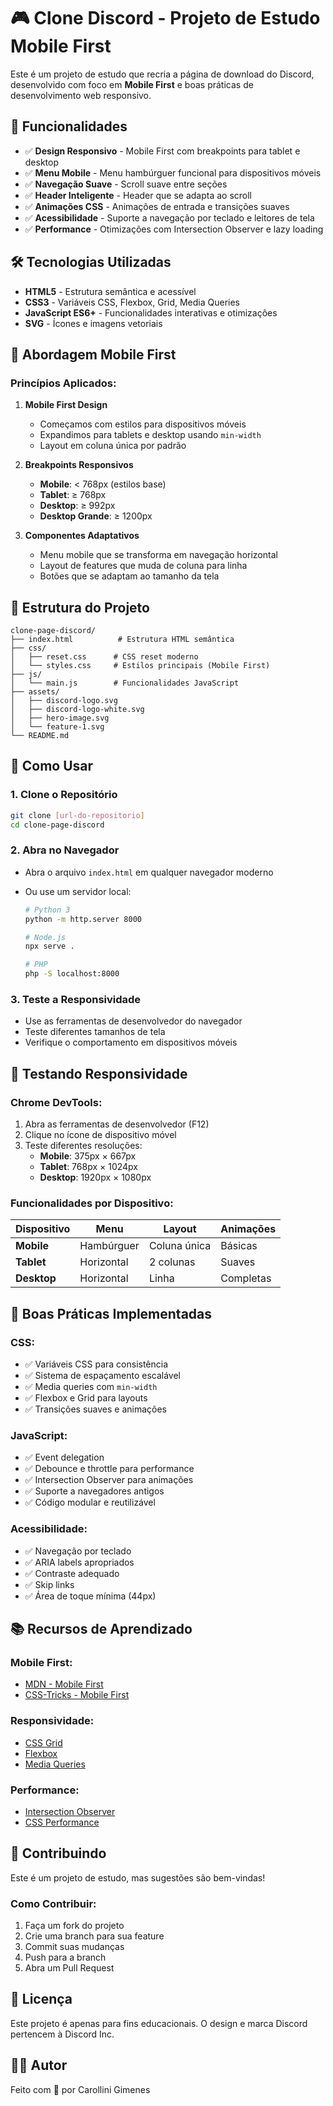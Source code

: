 # 🎮 Clone Discord - Projeto de Estudo Mobile First

Este é um projeto de estudo que recria a página de download do Discord, desenvolvido com foco em **Mobile First** e boas práticas de desenvolvimento web responsivo.

## 🚀 **Funcionalidades**

- ✅ **Design Responsivo** - Mobile First com breakpoints para tablet e desktop
- ✅ **Menu Mobile** - Menu hambúrguer funcional para dispositivos móveis
- ✅ **Navegação Suave** - Scroll suave entre seções
- ✅ **Header Inteligente** - Header que se adapta ao scroll
- ✅ **Animações CSS** - Animações de entrada e transições suaves
- ✅ **Acessibilidade** - Suporte a navegação por teclado e leitores de tela
- ✅ **Performance** - Otimizações com Intersection Observer e lazy loading

## 🛠️ **Tecnologias Utilizadas**

- **HTML5** - Estrutura semântica e acessível
- **CSS3** - Variáveis CSS, Flexbox, Grid, Media Queries
- **JavaScript ES6+** - Funcionalidades interativas e otimizações
- **SVG** - Ícones e imagens vetoriais

## 📱 **Abordagem Mobile First**

### **Princípios Aplicados:**

1. **Mobile First Design**

   - Começamos com estilos para dispositivos móveis
   - Expandimos para tablets e desktop usando `min-width`
   - Layout em coluna única por padrão

2. **Breakpoints Responsivos**

   - **Mobile**: < 768px (estilos base)
   - **Tablet**: ≥ 768px
   - **Desktop**: ≥ 992px
   - **Desktop Grande**: ≥ 1200px

3. **Componentes Adaptativos**
   - Menu mobile que se transforma em navegação horizontal
   - Layout de features que muda de coluna para linha
   - Botões que se adaptam ao tamanho da tela

## 🎨 **Estrutura do Projeto**

```
clone-page-discord/
├── index.html          # Estrutura HTML semântica
├── css/
│   ├── reset.css      # CSS reset moderno
│   └── styles.css     # Estilos principais (Mobile First)
├── js/
│   └── main.js        # Funcionalidades JavaScript
├── assets/
│   ├── discord-logo.svg
│   ├── discord-logo-white.svg
│   ├── hero-image.svg
│   └── feature-1.svg
└── README.md
```

## 🔧 **Como Usar**

### **1. Clone o Repositório**

```bash
git clone [url-do-repositorio]
cd clone-page-discord
```

### **2. Abra no Navegador**

- Abra o arquivo `index.html` em qualquer navegador moderno
- Ou use um servidor local:

  ```bash
  # Python 3
  python -m http.server 8000

  # Node.js
  npx serve .

  # PHP
  php -S localhost:8000
  ```

### **3. Teste a Responsividade**

- Use as ferramentas de desenvolvedor do navegador
- Teste diferentes tamanhos de tela
- Verifique o comportamento em dispositivos móveis

## 📱 **Testando Responsividade**

### **Chrome DevTools:**

1. Abra as ferramentas de desenvolvedor (F12)
2. Clique no ícone de dispositivo móvel
3. Teste diferentes resoluções:
   - **Mobile**: 375px × 667px
   - **Tablet**: 768px × 1024px
   - **Desktop**: 1920px × 1080px

### **Funcionalidades por Dispositivo:**

| Dispositivo | Menu       | Layout       | Animações |
| ----------- | ---------- | ------------ | --------- |
| **Mobile**  | Hambúrguer | Coluna única | Básicas   |
| **Tablet**  | Horizontal | 2 colunas    | Suaves    |
| **Desktop** | Horizontal | Linha        | Completas |

## 🎯 **Boas Práticas Implementadas**

### **CSS:**

- ✅ Variáveis CSS para consistência
- ✅ Sistema de espaçamento escalável
- ✅ Media queries com `min-width`
- ✅ Flexbox e Grid para layouts
- ✅ Transições suaves e animações

### **JavaScript:**

- ✅ Event delegation
- ✅ Debounce e throttle para performance
- ✅ Intersection Observer para animações
- ✅ Suporte a navegadores antigos
- ✅ Código modular e reutilizável

### **Acessibilidade:**

- ✅ Navegação por teclado
- ✅ ARIA labels apropriados
- ✅ Contraste adequado
- ✅ Skip links
- ✅ Área de toque mínima (44px)



## 📚 **Recursos de Aprendizado**

### **Mobile First:**

- [MDN - Mobile First](https://developer.mozilla.org/en-US/docs/Web/Progressive_web_apps/Responsive/Mobile_first)
- [CSS-Tricks - Mobile First](https://css-tricks.com/mobile-first/)

### **Responsividade:**

- [CSS Grid](https://css-tricks.com/snippets/css/complete-guide-grid/)
- [Flexbox](https://css-tricks.com/snippets/css/a-guide-to-flexbox/)
- [Media Queries](https://developer.mozilla.org/en-US/docs/Web/CSS/Media_Queries)

### **Performance:**

- [Intersection Observer](https://developer.mozilla.org/en-US/docs/Web/API/Intersection_Observer_API)
- [CSS Performance](https://developer.mozilla.org/en-US/docs/Learn/Performance/CSS)

## 🤝 **Contribuindo**

Este é um projeto de estudo, mas sugestões são bem-vindas!

### **Como Contribuir:**

1. Faça um fork do projeto
2. Crie uma branch para sua feature
3. Commit suas mudanças
4. Push para a branch
5. Abra um Pull Request

## 📄 **Licença**

Este projeto é apenas para fins educacionais. O design e marca Discord pertencem à Discord Inc.

## 👨‍💻 **Autor**
Feito com 💙 por Carollini Gimenes
